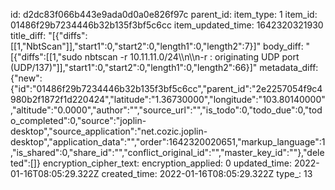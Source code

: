 id: d2dc83f066b443e9ada0d0a0e826f97c
parent_id: 
item_type: 1
item_id: 01486f29b7234446b32b135f3bf5c6cc
item_updated_time: 1642320321930
title_diff: "[{\"diffs\":[[1,\"NbtScan\"]],\"start1\":0,\"start2\":0,\"length1\":0,\"length2\":7}]"
body_diff: "[{\"diffs\":[[1,\"sudo nbtscan -r 10.11.11.0/24\\\n\\\n-r : originating UDP port (UDP/137)\"]],\"start1\":0,\"start2\":0,\"length1\":0,\"length2\":66}]"
metadata_diff: {"new":{"id":"01486f29b7234446b32b135f3bf5c6cc","parent_id":"2e2257054f9c4980b2f1872f1d220424","latitude":"1.36730000","longitude":"103.80140000","altitude":"0.0000","author":"","source_url":"","is_todo":0,"todo_due":0,"todo_completed":0,"source":"joplin-desktop","source_application":"net.cozic.joplin-desktop","application_data":"","order":1642320020651,"markup_language":1,"is_shared":0,"share_id":"","conflict_original_id":"","master_key_id":""},"deleted":[]}
encryption_cipher_text: 
encryption_applied: 0
updated_time: 2022-01-16T08:05:29.322Z
created_time: 2022-01-16T08:05:29.322Z
type_: 13